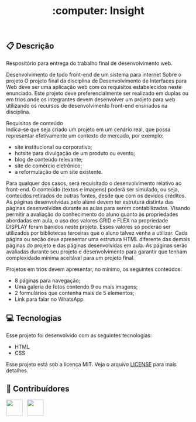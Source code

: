 <h1 align="center">
  :computer: Insight
</h1>
<br>

## :clipboard: Descrição

Respositório para entrega do trabalho final de desenvolvimento web.

Desenvolvimento de todo front-end de um sistema para internet 
Sobre o projeto 
O projeto final da disciplina de Desenvolvimento de Interfaces para Web deve ser uma aplicação web com os requisitos estabelecidos neste enunciado. Este projeto deve preferencialmente ser realizado em duplas ou em trios onde os integrantes devem desenvolver um projeto para web utilizando os recursos de desenvolvimento front-end 
ensinados na disciplina.


Requisitos de conteúdo  
Indica-se que seja criado um projeto em um cenário real, que possa representar efetivamente um contexto de mercado, por exemplo:
- site institucional ou corporativo;
- hotsite para divulgação de um produto ou evento;
- blog de conteúdo relevante;
- site de comércio eletrônico;
- a reformulação de um site existente.


Para qualquer dos casos, será requisitado o desenvolvimento relativo ao front-end. O conteúdo (textos e imagens) poderá ser simulado, ou seja, conteúdos retirados de outras fontes, desde que com os devidos créditos.
As páginas desenvolvidas pelo aluno devem ter estrutura distinta das páginas desenvolvidas durante as aulas para serem contabilizadas.
Visando permitir a avaliação do conhecimento do aluno quanto às propriedades abordadas em aula, o uso dos valores GRID e FLEX na propriedade DISPLAY foram banidos neste projeto. Esses valores só poderão ser utilizados por bibliotecas terceiras que o aluno talvez venha a utilizar.
Cada página ou seção deve apresentar uma estrutura HTML diferente das demais páginas do projeto e das páginas desenvolvidas em aula. As páginas serão avaliadas durante seu projeto e desenvolvimento para garantir que tenham complexidade mínima aceitável para um projeto final.


Projetos em trios devem apresentar, no mínimo, os seguintes conteúdos:
- 8 páginas para navegação;
- Uma galeria de fotos contendo 9 ou mais imagens;
- 2 formulários que contenha mais de 5 elementos;
- Link para falar no WhatsApp.


## 💻 Tecnologias

Esse projeto foi desenvolvido com as seguintes tecnologias:
- HTML
- CSS


Esse projeto está sob a licença MIT. Veja o arquivo [LICENSE](LICENSE.md) para mais detalhes.

## 🤝 Contribuídores

<a href="https://github.com/AmaroWes"><img src="https://github.com/AmaroWes.png" width="45" height="45"></a> &nbsp;
<a href="https://github.com/mafmoreira"><img src="https://github.com/mafmoreira.png" width="45" height="45"></a> &nbsp;

